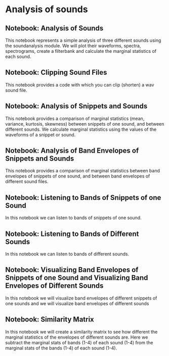 # Analysis of sounds
## Notebook: Analysis of Sounds
This notebook represents a simple analysis of three different sounds using the soundanalysis module. We will plot their waveforms, spectra, spectrograms, create a filterbank and calculate the marginal statistics of each sound.
## Notebook: Clipping Sound Files
This notebook provides a code with which you can clip (shorten) a wav sound file.
## Notebook: Analysis of Snippets and Sounds
This notebook provides a comparison of marginal statistics (mean, variance, kurtosis, skewness) between snippets of one sound, and between different sounds. We calculate marginal statistics using the values of the waveforms of a snippet or sound.
## Notebook: Analysis of Band Envelopes of Snippets and Sounds
This notebook provides a comparison of marginal statistics between band envelopes of snippets of one sound, and between band envelopes of different sound files.
## Notebook: Listening to Bands of Snippets of one Sound
In this notebook we can listen to bands of snippets of one sound.
## Notebook: Listening to Bands of Different Sounds
In this notebook we can listen to bands of different sounds.
## Notebook: Visualizing Band Envelopes of Snippets of one Sound and Visualizing Band Envelopes of Different Sounds
In this notebook we will visualize band envelopes of different snippets of one sounds and we will visualize band envelopes of different sounds
## Notebook: Similarity Matrix
In this notebook we will create a similarity matrix to see how different the marginal statistics of the envelopes of different sounds are. Here we subtract the marginal stats of bands (1-4) of each sound (1-4) from the marginal stats of the bands (1-4) of each sound (1-4). 
